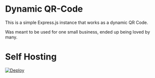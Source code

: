 # Dynamic QR-Code

This is a simple Express.js instance that works as a dynamic QR Code.

Was meant to be used for one small business, ended up being loved by many.

# Self Hosting

[![Deploy](https://button.deta.dev/1/svg)](https://go.deta.dev/deploy?repo=https://github.com/zykkl/dynamic-qr/tree/public-wip)
